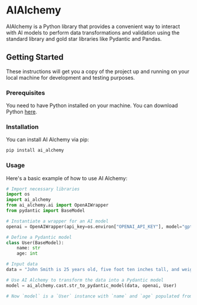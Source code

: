 # AIAlchemy

AIAlchemy is a Python library that provides a convenient way to interact with AI models to perform data transformations and validation using the standard library and gold star libraries like Pydantic and Pandas.


## Getting Started

These instructions will get you a copy of the project up and running on your local machine for development and testing purposes.

### Prerequisites

You need to have Python installed on your machine. You can download Python [here](https://www.python.org/downloads/).

### Installation

You can install AI Alchemy via pip:

```bash
pip install ai_alchemy
```

### Usage
Here's a basic example of how to use AI Alchemy:

```python
# Import necessary libraries
import os
import ai_alchemy
from ai_alchemy.ai import OpenAIWrapper
from pydantic import BaseModel

# Instantiate a wrapper for an AI model
openai = OpenAIWrapper(api_key=os.environ["OPENAI_API_KEY"], model="gpt-3.5-turbo")

# Define a Pydantic model
class User(BaseModel):
    name: str
    age: int

# Input data
data = "John Smith is 25 years old, five foot ten inches tall, and weighs 150 pounds."

# Use AI Alchemy to transform the data into a Pydantic model
model = ai_alchemy.cast.str_to_pydantic_model(data, openai, User)

# Now `model` is a `User` instance with `name` and `age` populated from `data`
```
